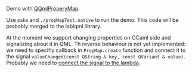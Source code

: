 Demo with [QQmlProperyMap](http://doc.qt.io/qt-5/qqmlpropertymap.html).

Use `make` and `./propMapTest.native` to run the demo. This code will be 
probably merged to the lablqml library.

At the moment we support changing properties on OCaml side and signalizing 
about it in QML. Th reverse behaviour is not yet implemented: we need to
specifiy callback in `PropMap.create` function and connect it to the
signal `valueChanged(const QString & key, const QVariant & value)`. 
Probably we need to 
[connect the signal to the lambda](`https://wiki.qt.io/New_Signal_Slot_Syntax).



